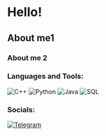# Hello!

## About me1
### About me 2

### Languages and Tools:
![C++](https://img.shields.io/badge/-C++-090909?style=for-the-badge&logo=C%2b%2b&logoColor=6296CC)
![Python](https://img.shields.io/badge/-Python-090909?style=for-the-badge&logo=Python&logoColor=#F0E68C)
![Java](https://img.shields.io/badge/just%20the%20message-8A2BE2)
![SQL](https://img.shields.io/badge/any_text-you_like-blue)

### Socials:
[![Telegram](https://img.shields.io/badge/-Telegram-090909?style=for-the-badge&logo=telegram&logoColor=27A0D9)](https://t.me/shikamaru_from_nara)
